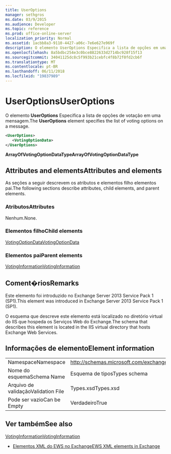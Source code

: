```yaml
---
title: UserOptions
manager: sethgros
ms.date: 03/9/2015
ms.audience: Developer
ms.topic: reference
ms.prod: office-online-server
localization_priority: Normal
ms.assetid: 1acbb8a3-9110-4427-a06c-7e6e627e969f
description: O elemento UserOptions Especifica a lista de opções em uma mensagem de votação.
ms.openlocfilehash: 8a5bdbc254e3c0bce8822633d2714bc928f15f13
ms.sourcegitcommit: 34041125dc8c5f993b21cebfc4f8b72f0fd2cb6f
ms.translationtype: MT
ms.contentlocale: pt-BR
ms.lasthandoff: 06/11/2018
ms.locfileid: "19837989"
---
```

# <a name="useroptions"></a><span data-ttu-id="bb229-103">UserOptions</span><span class="sxs-lookup"><span data-stu-id="bb229-103">UserOptions</span></span>

<span data-ttu-id="bb229-104">O elemento **UserOptions** Especifica a lista de opções de votação em uma mensagem.</span><span class="sxs-lookup"><span data-stu-id="bb229-104">The **UserOptions** element specifies the list of voting options on a message.</span></span> 
  
```XML
<UserOptions>
   <VotingOptionData>
</UserOptions>
```

 <span data-ttu-id="bb229-105">**ArrayOfVotingOptionDataType**</span><span class="sxs-lookup"><span data-stu-id="bb229-105">**ArrayOfVotingOptionDataType**</span></span>
## <a name="attributes-and-elements"></a><span data-ttu-id="bb229-106">Attributes and elements</span><span class="sxs-lookup"><span data-stu-id="bb229-106">Attributes and elements</span></span>

<span data-ttu-id="bb229-107">As seções a seguir descrevem os atributos e elementos filho elementos pai.</span><span class="sxs-lookup"><span data-stu-id="bb229-107">The following sections describe attributes, child elements, and parent elements.</span></span>
  
### <a name="attributes"></a><span data-ttu-id="bb229-108">Atributos</span><span class="sxs-lookup"><span data-stu-id="bb229-108">Attributes</span></span>

<span data-ttu-id="bb229-109">Nenhum.</span><span class="sxs-lookup"><span data-stu-id="bb229-109">None.</span></span>
  
### <a name="child-elements"></a><span data-ttu-id="bb229-110">Elementos filho</span><span class="sxs-lookup"><span data-stu-id="bb229-110">Child elements</span></span>

[<span data-ttu-id="bb229-111">VotingOptionData</span><span class="sxs-lookup"><span data-stu-id="bb229-111">VotingOptionData</span></span>](votingoptiondata.md)
  
### <a name="parent-elements"></a><span data-ttu-id="bb229-112">Elementos pai</span><span class="sxs-lookup"><span data-stu-id="bb229-112">Parent elements</span></span>

[<span data-ttu-id="bb229-113">VotingInformation</span><span class="sxs-lookup"><span data-stu-id="bb229-113">VotingInformation</span></span>](votinginformation.md)
  
## <a name="remarks"></a><span data-ttu-id="bb229-114">Coment�rios</span><span class="sxs-lookup"><span data-stu-id="bb229-114">Remarks</span></span>

<span data-ttu-id="bb229-115">Este elemento foi introduzido no Exchange Server 2013 Service Pack 1 (SP1).</span><span class="sxs-lookup"><span data-stu-id="bb229-115">This element was introduced in Exchange Server 2013 Service Pack 1 (SP1).</span></span>
  
<span data-ttu-id="bb229-116">O esquema que descreve este elemento está localizado no diretório virtual do IIS que hospeda os Serviços Web do Exchange.</span><span class="sxs-lookup"><span data-stu-id="bb229-116">The schema that describes this element is located in the IIS virtual directory that hosts Exchange Web Services.</span></span>
  
## <a name="element-information"></a><span data-ttu-id="bb229-117">Informações de elemento</span><span class="sxs-lookup"><span data-stu-id="bb229-117">Element information</span></span>

|||
|:-----|:-----|
|<span data-ttu-id="bb229-118">Namespace</span><span class="sxs-lookup"><span data-stu-id="bb229-118">Namespace</span></span>  <br/> |http://schemas.microsoft.com/exchange/services/2006/types  <br/> |
|<span data-ttu-id="bb229-119">Nome do esquema</span><span class="sxs-lookup"><span data-stu-id="bb229-119">Schema Name</span></span>  <br/> |<span data-ttu-id="bb229-120">Esquema de tipos</span><span class="sxs-lookup"><span data-stu-id="bb229-120">Types schema</span></span>  <br/> |
|<span data-ttu-id="bb229-121">Arquivo de validação</span><span class="sxs-lookup"><span data-stu-id="bb229-121">Validation File</span></span>  <br/> |<span data-ttu-id="bb229-122">Types.xsd</span><span class="sxs-lookup"><span data-stu-id="bb229-122">Types.xsd</span></span>  <br/> |
|<span data-ttu-id="bb229-123">Pode ser vazio</span><span class="sxs-lookup"><span data-stu-id="bb229-123">Can be Empty</span></span>  <br/> |<span data-ttu-id="bb229-124">Verdadeiro</span><span class="sxs-lookup"><span data-stu-id="bb229-124">True</span></span>  <br/> |
   
## <a name="see-also"></a><span data-ttu-id="bb229-125">Ver também</span><span class="sxs-lookup"><span data-stu-id="bb229-125">See also</span></span>



[<span data-ttu-id="bb229-126">VotingInformation</span><span class="sxs-lookup"><span data-stu-id="bb229-126">VotingInformation</span></span>](votinginformation.md)


- [<span data-ttu-id="bb229-127">Elementos XML do EWS no Exchange</span><span class="sxs-lookup"><span data-stu-id="bb229-127">EWS XML elements in Exchange</span></span>](ews-xml-elements-in-exchange.md)

